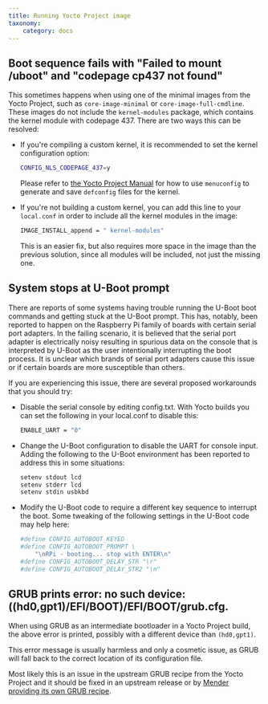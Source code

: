```yaml
---
title: Running Yocto Project image
taxonomy:
    category: docs
---
```


## Boot sequence fails with "Failed to mount /uboot" and "codepage cp437 not found"

This sometimes happens when using one of the minimal images from the Yocto Project, such as `core-image-minimal` or `core-image-full-cmdline`. These images do not include the `kernel-modules` package, which contains the kernel module with codepage 437. There are two ways this can be resolved:

* If you're compiling a custom kernel, it is recommended to set the kernel configuration option:

  ```bash
  CONFIG_NLS_CODEPAGE_437=y
  ```

  Please refer to [the Yocto Project Manual](http://www.yoctoproject.org/docs/latest/mega-manual/mega-manual.html?target=_blank#configuring-the-kernel) for how to use `menuconfig` to generate and save `defconfig` files for the kernel.

* If you're not building a custom kernel, you can add this line to your `local.conf` in order to include all the kernel modules in the image:

  ```bash
  IMAGE_INSTALL_append = " kernel-modules"
  ```

  This is an easier fix, but also requires more space in the image than the previous solution, since all modules will be included, not just the missing one.

## System stops at U-Boot prompt

There are reports of some systems having trouble running the U-Boot boot commands and getting stuck at the U-Boot prompt. This has, notably, been reported to
happen on the Raspberry Pi family of boards with certain serial port adapters. In the failing scenario, it is believed that the serial port adapter is electrically
noisy resulting in spurious data on the console that is interpreted by U-Boot as the user intentionally interrupting the boot process. It is unclear which
brands of serial port adapters cause this issue or if certain boards are more susceptible than others.

If you are experiencing this issue, there are several proposed workarounds that you should try:

* Disable the serial console by editing config.txt.  With Yocto builds you can set the following in your local.conf to disable this:

  ```bash
  ENABLE_UART = "0"
  ```

* Change the U-Boot configuration to disable the UART for console input. Adding the following to the U-Boot environment has been reported to address this
in some situations:

  ```bash
  setenv stdout lcd
  setenv stderr lcd
  setenv stdin usbkbd
  ```

* Modify the U-Boot code to require a different key sequence to interrupt the boot. Some tweaking of the following settings in the U-Boot code may
help here:

  ```bash
  #define CONFIG_AUTOBOOT_KEYED
  #define CONFIG_AUTOBOOT_PROMPT \
      "\nRPi - booting... stop with ENTER\n"
  #define CONFIG_AUTOBOOT_DELAY_STR "\r"
  #define CONFIG_AUTOBOOT_DELAY_STR2 "\n"
  ```


## GRUB prints error: no such device: ((hd0,gpt1)/EFI/BOOT)/EFI/BOOT/grub.cfg.

When using GRUB as an intermediate bootloader in a Yocto Project build,
the above error is printed, possibly with a different device than `(hd0,gpt1)`.

This error message is usually harmless and only a cosmetic issue,
as GRUB will fall back to the correct location of its configuration file.

Most likely this is an issue in the upstream GRUB recipe from the Yocto Project
and it should be fixed in an upstream release or by
[Mender providing its own GRUB recipe](https://tracker.mender.io/browse/MEN-1961?target=_blank).
